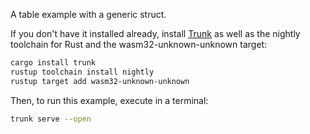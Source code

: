A table example with a generic struct.

If you don't have it installed already, install [Trunk](https://trunkrs.dev/) 
as well as the nightly toolchain for Rust and the wasm32-unknown-unknown target:

```bash
cargo install trunk
rustup toolchain install nightly
rustup target add wasm32-unknown-unknown
```

Then, to run this example, execute in a terminal:

```bash
trunk serve --open
```